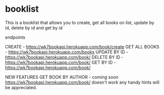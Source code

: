 # booklist

This is a booklist that allows you to create, get all books on list, update by id, delete by id and get by id  

endpoints

CREATE - https://wk7bookapi.herokuapp.com/book/create
GET ALL BOOKS - https://wk7bookapi.herokuapp.com/books
UPDATE BY ID - https://wk7bookapi.herokuapp.com/book/<id number>
DELETE BY ID - https://wk7bookapi.herokuapp.com/book/<id number>
GET BY ID - https://wk7bookapi.herokuapp.com/book/<id number>

NEW FEATURES
GET BOOK BY AUTHOR - coming soon
https://wk7bookapi.herokuapp.com/book/<authorname>
doesn't work any handy hints will be appreciated.
